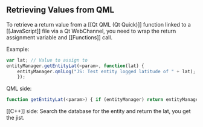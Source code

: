 ## Retrieving Values from QML
To retrieve a return value from a [[Qt QML (Qt Quick)]] function linked to a [[JavaScript]] file via a Qt WebChannel, you need to wrap the return assignment variable and [[Functions]] call.

Example:
```js
var lat; // Value to assign to
entityManager.getEntityLat(<param>, function(lat) {
	entityManager.qmlLog("JS: Test entity logged latitude of " + lat);
	});
```

QML side:
```qml
function getEntityLat(<param>) { if (entityManager) return entityManager.getEntityByParam(<Param>).latitude }
```

[[C++]] side: Search the database for the entity and return the lat, you get the jist.